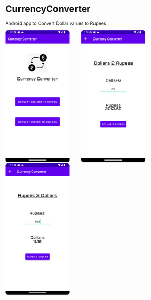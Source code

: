 # CurrencyConverter
Android app to Convert Dollar values to Rupees

<img src="screenshots/Home.png" alt="drawing" width="200"/>&emsp; &emsp;
<img src="screenshots/Dollars2Rupees_Result.png" alt="drawing" width="200"/>&emsp; &emsp;
<img src="screenshots/Rupees2Dollars_Result.png" alt="drawing" width="200"/>
